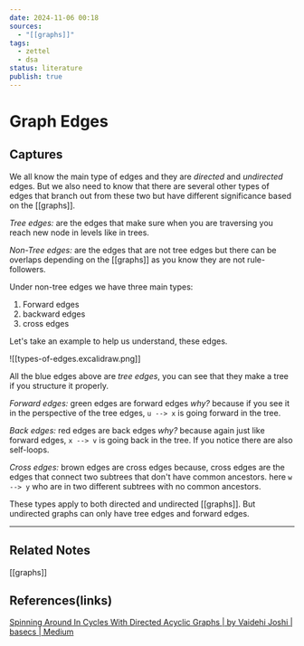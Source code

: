 ```yaml
---
date: 2024-11-06 00:18
sources:
  - "[[graphs]]"
tags:
  - zettel
  - dsa
status: literature
publish: true
---
```

# Graph Edges

## Captures
We all know the main type of edges and they are *directed* and *undirected* edges. But we also need to know that there are several other types of edges that branch out from these two but have different significance based on the [[graphs]]. 

*Tree edges:* are the edges that make sure when you are traversing you reach new node in levels like in trees. 

*Non-Tree edges:* are the edges that are not tree edges but there can be overlaps depending on the [[graphs]] as you know they are not rule-followers. 

Under non-tree edges we have three main types:
1. Forward edges 
2. backward edges 
3. cross edges 

Let's take an example to help us understand, these edges. 

![[types-of-edges.excalidraw.png]]

All the blue edges above are *tree edges*, you can see that they make a tree if you structure it properly. 

*Forward edges:* green edges are forward edges *why?* because if you see it in the perspective of the tree edges, `u --> x` is going forward in the tree. 

*Back edges:* red edges are back edges *why?* because again just like forward edges, `x --> v` is going back in the tree. If you  notice there are also self-loops.

*Cross edges:* brown edges are cross edges because, cross edges are the edges that connect two subtrees that don't have common ancestors. here `w --> y` who are in two different subtrees with no common ancestors. 

These types apply to both directed and undirected [[graphs]]. But undirected graphs can only have tree edges and forward edges. 

---
## Related Notes
[[graphs]]

## References(links)
[Spinning Around In Cycles With Directed Acyclic Graphs | by Vaidehi Joshi | basecs | Medium](https://medium.com/basecs/spinning-around-in-cycles-with-directed-acyclic-graphs-a233496d4688)